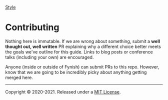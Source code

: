 [Style](./README.md#fynish-style)

# Contributing

Nothing here is immutable. If we are wrong about something, submit a **well thought out, well written** PR explaining why a different choice better meets the goals we've outline for this guide. Links to blog posts or conference talks (including your own) are encouraged.

Anyone (inside or outside of Fynish) can submit PRs to this repo. However, know that we are going to be incredibly picky about anything getting merged here.

---
Copyright © 2020-2021. Released under a [MIT License](https://opensource.org/licenses/MIT).
